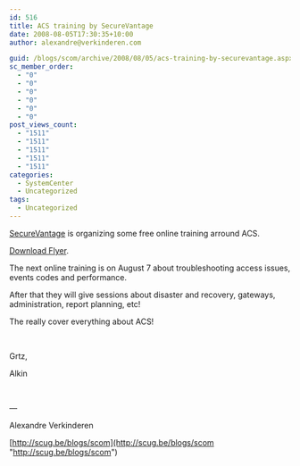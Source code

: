 ```yaml
---
id: 516
title: ACS training by SecureVantage
date: 2008-08-05T17:30:35+10:00
author: alexandre@verkinderen.com

guid: /blogs/scom/archive/2008/08/05/acs-training-by-securevantage.aspx
sc_member_order:
  - "0"
  - "0"
  - "0"
  - "0"
  - "0"
  - "0"
post_views_count:
  - "1511"
  - "1511"
  - "1511"
  - "1511"
  - "1511"
categories:
  - SystemCenter
  - Uncategorized
tags:
  - Uncategorized
---
```

<a href="http://www.securevantage.com" target="_blank">SecureVantage</a> is organizing some free online training arround ACS.

[Download Flyer](http://www.securevantage.com/pdf/SecureVantage_ACS_Training_Series.pdf).

The next online training is on August 7 about troubleshooting access issues, events codes and performance.

After that they will give sessions about disaster and recovery, gateways, administration, report planning, etc! 

The really cover everything about ACS!

&nbsp;

Grtz,

Alkin

&nbsp;

&#8212;

Alexandre Verkinderen

[http://scug.be/blogs/scom](http://scug.be/blogs/scom "http://scug.be/blogs/scom")

